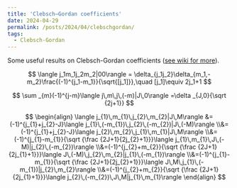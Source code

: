 ```yaml
---
title: 'Clebsch–Gordan coefficients'
date: 2024-04-29
permalink: /posts/2024/04/clebschgordan/
tags:
  - Clebsch-Gordan
---
```


Some useful results on Clebsch-Gordan coefficients ([see wiki for more](https://en.wikipedia.org/wiki/Clebsch%E2%80%93Gordan_coefficients)).

$$
\langle j_1m_1j_2m_2|00\rangle = \delta_{j_1j_2}\delta_{m_1,-m_2}\frac{(-1)^{j_1-m_1}}{\sqrt{[j_1]}},\quad
[j_1]\equiv 2j_1+1
$$

$$
\sum _{m}(-1)^{j-m}\langle j\,m\,j\,(-m)|J\,0\rangle =\delta _{J,0}{\sqrt {2j+1}}
$$

$$
\begin{align}
\langle j_{1}\,m_{1}\,j_{2}\,m_{2}|J\,M\rangle &=(-1)^{j_{1}+j_{2}-J}\langle j_{1}\,(-m_{1})\,j_{2}\,(-m_{2})|J\,(-M)\rangle \\&=(-1)^{j_{1}+j_{2}-J}\langle j_{2}\,m_{2}\,j_{1}\,m_{1}|J\,M\rangle \\&=(-1)^{j_{1}-m_{1}}{\sqrt {\frac {2J+1}{2j_{2}+1}}}\langle j_{1}\,m_{1}\,J\,(-M)|j_{2}\,(-m_{2})\rangle \\&=(-1)^{j_{2}+m_{2}}{\sqrt {\frac {2J+1}{2j_{1}+1}}}\langle J\,(-M)\,j_{2}\,m_{2}|j_{1}\,(-m_{1})\rangle \\&=(-1)^{j_{1}-m_{1}}{\sqrt {\frac {2J+1}{2j_{2}+1}}}\langle J\,M\,j_{1}\,(-m_{1})|j_{2}\,m_{2}\rangle \\&=(-1)^{j_{2}+m_{2}}{\sqrt {\frac {2J+1}{2j_{1}+1}}}\langle j_{2}\,(-m_{2})\,J\,M|j_{1}\,m_{1}\rangle
\end{align}
$$

